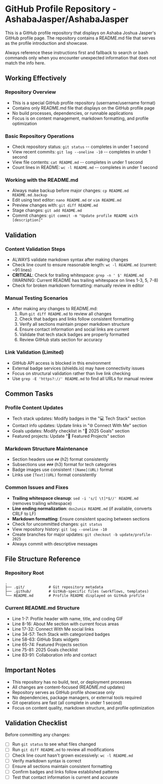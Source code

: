 # GitHub Profile Repository - AshabaJasper/AshabaJasper

This is a GitHub profile repository that displays on Ashaba Joshua Jasper's GitHub profile page. The repository contains a README.md file that serves as the profile introduction and showcase.

Always reference these instructions first and fallback to search or bash commands only when you encounter unexpected information that does not match the info here.

## Working Effectively

### Repository Overview
- This is a special GitHub profile repository (username/username format)
- Contains only README.md file that displays on the GitHub profile page
- No build processes, dependencies, or runnable applications
- Focus is on content management, markdown formatting, and profile optimization

### Basic Repository Operations
- Check repository status: `git status` -- completes in under 1 second
- View recent commits: `git log --oneline -10` -- completes in under 1 second  
- View file contents: `cat README.md` -- completes in under 1 second
- Count lines in README: `wc -l README.md` -- completes in under 1 second

### Working with the README.md
- Always make backup before major changes: `cp README.md README.md.backup`
- Edit using text editor: `nano README.md` or `vim README.md`
- Preview changes with: `git diff README.md`
- Stage changes: `git add README.md`
- Commit changes: `git commit -m "Update profile README with [description]"`

## Validation

### Content Validation Steps
- ALWAYS validate markdown syntax after making changes
- Check line count to ensure reasonable length: `wc -l README.md` (current: ~91 lines)
- **CRITICAL**: Check for trailing whitespace: `grep -n ' $' README.md` (WARNING: Current README has trailing whitespace on lines 1-3, 5, 7-8)
- Check for broken markdown formatting: manually review in editor

### Manual Testing Scenarios
- After making any changes to README.md:
  1. Run `git diff README.md` to review all changes
  2. Check that badges and links follow consistent formatting
  3. Verify all sections maintain proper markdown structure
  4. Ensure contact information and social links are current
  5. Validate that tech stack badges are properly formatted
  6. Review GitHub stats section for accuracy

### Link Validation (Limited)
- GitHub API access is blocked in this environment
- External badge services (shields.io) may have connectivity issues
- Focus on structural validation rather than live link checking
- Use `grep -E 'https?://' README.md` to find all URLs for manual review

## Common Tasks

### Profile Content Updates
- Tech stack updates: Modify badges in the "💻 Tech Stack" section
- Contact info updates: Update links in "🌐 Connect With Me" section  
- Goals updates: Modify checklist in "🎯 2025 Goals" section
- Featured projects: Update "🚀 Featured Projects" section

### Markdown Structure Maintenance
- Section headers use `##` (h2) format consistently
- Subsections use `###` (h3) format for tech categories
- Badge images use consistent `![Name](URL)` format
- Links use `[Text](URL)` format consistently

### Common Issues and Fixes
- **Trailing whitespace cleanup**: `sed -i 's/[ \t]*$//' README.md` (removes trailing whitespace)
- **Line ending normalization**: `dos2unix README.md` (if available, converts CRLF to LF)
- **Markdown formatting**: Ensure consistent spacing between sections
- Check for uncommitted changes: `git status`
- View repository history: `git log --oneline -10`
- Create branches for major updates: `git checkout -b update/profile-2025`
- Always commit with descriptive messages

## File Structure Reference

### Repository Root
```
.
├── .git/           # Git repository metadata
├── .github/        # GitHub-specific files (workflows, templates)
└── README.md       # Profile README displayed on GitHub profile
```

### Current README.md Structure
- Line 1-7: Profile header with name, title, and coding GIF
- Line 8-16: About Me section with current focus areas
- Line 17-32: Connect With Me social links
- Line 34-57: Tech Stack with categorized badges
- Line 58-63: GitHub Stats widgets
- Line 65-74: Featured Projects section
- Line 75-81: 2025 Goals checklist
- Line 83-91: Collaboration info and contact

## Important Notes
- This repository has no build, test, or deployment processes
- All changes are content-focused (README.md updates)
- Repository serves as GitHub profile showcase only
- No dependencies, package managers, or external tools required
- Git operations are fast (all complete in under 1 second)
- Focus on content quality, markdown structure, and profile optimization

## Validation Checklist
Before committing any changes:
- [ ] Run `git status` to see what files changed
- [ ] Run `git diff README.md` to review all modifications  
- [ ] Check line count hasn't grown excessively: `wc -l README.md`
- [ ] Verify markdown syntax is correct
- [ ] Ensure all sections maintain consistent formatting
- [ ] Confirm badges and links follow established patterns
- [ ] Test that contact information is current and accurate